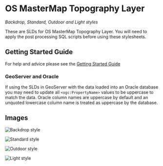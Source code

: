 # OS MasterMap Topography Layer
*Backdrop, Standard, Outdoor and Light styles*

These are SLDs for OS MasterMap Topography Layer. You will need to apply the post processing SQL scripts before using these stylesheets.

## Getting Started Guide

For help and advice please see the [Getting Started Guide](https://github.com/OrdnanceSurvey/OSMM-Topography-Layer-stylesheets/blob/master/Getting%20Started%20Guide%20-%20Styling%20OSMM%20Topography%20Layer.pdf)

### GeoServer and Oracle

If using the SLDs in GeoServer with the data loaded into an Oracle database you may need to update all `<ogc:PropertyName>` values to be uppercase to match the data. Oracle column names are uppercase by default and an unquoted lowercase column name is treated as uppercase by the database.

## Images

![Backdrop style](https://raw.githubusercontent.com/OrdnanceSurvey/OSMM-Topography-Layer-stylesheets/master/Schema%20version%209/Stylesheets/Geoserver%20stylesheets%20(SLD)/images/Backdrop-1.png)

![Standard style](https://raw.githubusercontent.com/OrdnanceSurvey/OSMM-Topography-Layer-stylesheets/master/Schema%20version%209/Stylesheets/Geoserver%20stylesheets%20(SLD)/images/Standard-1.png)

![Outdoor style](https://raw.githubusercontent.com/OrdnanceSurvey/OSMM-Topography-Layer-stylesheets/master/Schema%20version%209/Stylesheets/Geoserver%20stylesheets%20(SLD)/images/Outdoor-1.png)

![Light style](https://raw.githubusercontent.com/OrdnanceSurvey/OSMM-Topography-Layer-stylesheets/master/Schema%20version%209/Stylesheets/Geoserver%20stylesheets%20(SLD)/images/Light-1.png)
